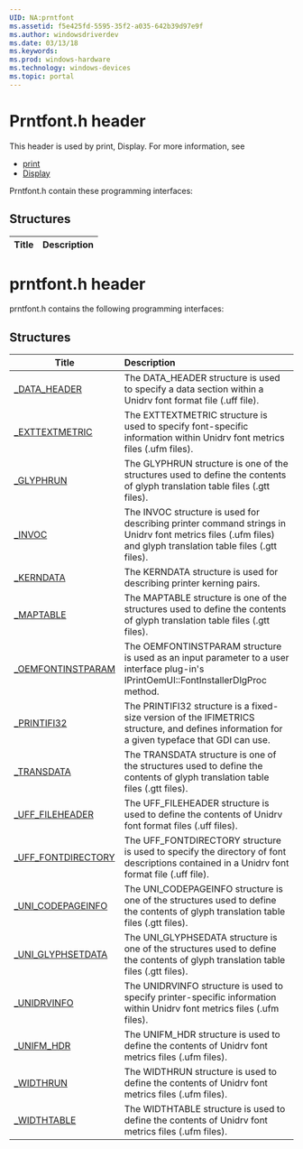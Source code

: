 ```yaml
---
UID: NA:prntfont
ms.assetid: f5e425fd-5595-35f2-a035-642b39d97e9f
ms.author: windowsdriverdev
ms.date: 03/13/18
ms.keywords: 
ms.prod: windows-hardware
ms.technology: windows-devices
ms.topic: portal
---
```


# Prntfont.h header



This header is used by print, Display. For more information, see
- [print](../_print/index.md)
- [Display](../_display/index.md)

Prntfont.h contain these programming interfaces:


## Structures

| Title   | Description   |
| ---- |:----

# prntfont.h header



prntfont.h contains the following programming interfaces:







## Structures
| Title | Description |
| ---- |:---- |
| [_DATA_HEADER](ns-prntfont-_data_header.md) | The DATA_HEADER structure is used to specify a data section within a Unidrv font format file (.uff file). |
| [_EXTTEXTMETRIC](ns-prntfont-_exttextmetric.md) | The EXTTEXTMETRIC structure is used to specify font-specific information within Unidrv font metrics files (.ufm files). |
| [_GLYPHRUN](ns-prntfont-_glyphrun.md) | The GLYPHRUN structure is one of the structures used to define the contents of glyph translation table files (.gtt files). |
| [_INVOC](ns-prntfont-_invoc.md) | The INVOC structure is used for describing printer command strings in Unidrv font metrics files (.ufm files) and glyph translation table files (.gtt files). |
| [_KERNDATA](ns-prntfont-_kerndata.md) | The KERNDATA structure is used for describing printer kerning pairs. |
| [_MAPTABLE](ns-prntfont-_maptable.md) | The MAPTABLE structure is one of the structures used to define the contents of glyph translation table files (.gtt files). |
| [_OEMFONTINSTPARAM](ns-prntfont-_oemfontinstparam.md) | The OEMFONTINSTPARAM structure is used as an input parameter to a user interface plug-in's IPrintOemUI::FontInstallerDlgProc method. |
| [_PRINTIFI32](ns-prntfont-_printifi32.md) | The PRINTIFI32 structure is a fixed-size version of the IFIMETRICS structure, and defines information for a given typeface that GDI can use. |
| [_TRANSDATA](ns-prntfont-_transdata.md) | The TRANSDATA structure is one of the structures used to define the contents of glyph translation table files (.gtt files). |
| [_UFF_FILEHEADER](ns-prntfont-_uff_fileheader.md) | The UFF_FILEHEADER structure is used to define the contents of Unidrv font format files (.uff files). |
| [_UFF_FONTDIRECTORY](ns-prntfont-_uff_fontdirectory.md) | The UFF_FONTDIRECTORY structure is used to specify the directory of font descriptions contained in a Unidrv font format file (.uff file). |
| [_UNI_CODEPAGEINFO](ns-prntfont-_uni_codepageinfo.md) | The UNI_CODEPAGEINFO structure is one of the structures used to define the contents of glyph translation table files (.gtt files). |
| [_UNI_GLYPHSETDATA](ns-prntfont-_uni_glyphsetdata.md) | The UNI_GLYPHSEDATA structure is one of the structures used to define the contents of glyph translation table files (.gtt files). |
| [_UNIDRVINFO](ns-prntfont-_unidrvinfo.md) | The UNIDRVINFO structure is used to specify printer-specific information within Unidrv font metrics files (.ufm files). |
| [_UNIFM_HDR](ns-prntfont-_unifm_hdr.md) | The UNIFM_HDR structure is used to define the contents of Unidrv font metrics files (.ufm files). |
| [_WIDTHRUN](ns-prntfont-_widthrun.md) | The WIDTHRUN structure is used to define the contents of Unidrv font metrics files (.ufm files). |
| [_WIDTHTABLE](ns-prntfont-_widthtable.md) | The WIDTHTABLE structure is used to define the contents of Unidrv font metrics files (.ufm files). |